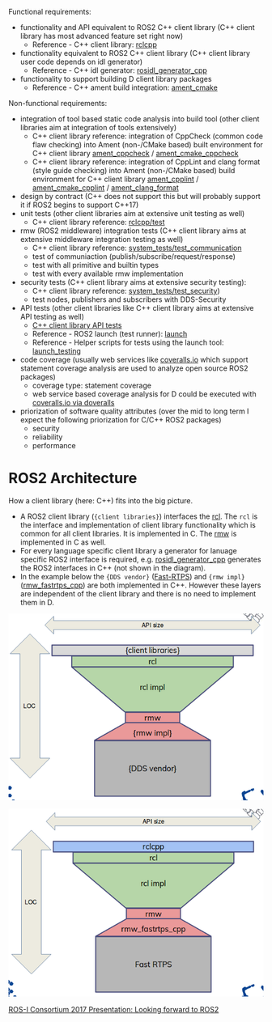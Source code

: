 Functional requirements:

* functionality and API equivalent to ROS2 C++ client library (C++ client library has most advanced feature set right now)
  * Reference - C++ client library: [rclcpp](https://github.com/ros2/rclcpp)
* functionality equivalent to ROS2 C++ client library (C++ client library user code depends on idl generator)
  * Reference - C++ idl generator: [rosidl_generator_cpp](https://github.com/ros2/rosidl/tree/master/rosidl_generator_cpp)
* functionality to support building D client library packages
  * Reference - C++ ament build integration: [ament_cmake](https://github.com/ament/ament_cmake)

Non-functional requirements:

* integration of tool based static code analysis into build tool (other client libraries aim at integration of tools extensively)
  * C++ client library reference: integration of CppCheck (common code flaw checking) into Ament (non-/CMake based) built environment for C++ client library [ament_cppcheck](https://github.com/ament/ament_lint/tree/master/ament_cppcheck) / [ament_cmake_cppcheck](https://github.com/ament/ament_lint/tree/master/ament_cmake_cppcheck)
  * C++ client library reference: integration of CppLint and clang format (style guide checking) into Ament (non-/CMake based) build environment for C++ client library [ament_cpplint](https://github.com/ament/ament_lint/tree/master/ament_cpplint) / [ament_cmake_cpplint](https://github.com/ament/ament_lint/tree/master/ament_cmake_cpplint) / [ament_clang_format](https://github.com/ament/ament_lint/tree/master/ament_clang_format)
* design by contract (C++ does not support this but will probably support it if ROS2 begins to support C++17)
* unit tests (other client libraries aim at extensive unit testing as well)
  * C++ client library reference: [rclcpp/test](https://github.com/ros2/rclcpp/tree/master/rclcpp/test)
* rmw (ROS2 middleware) integration tests (C++ client library aims at extensive middleware integration testing as well)
  * C++ client library reference: [system_tests/test_communication](https://github.com/ros2/system_tests/tree/master/test_communication)
  * test of communiaction (publish/subscribe/request/response)
  * test with all primitive and builtin types
  * test with every available rmw implementation
* security tests (C++ client library aims at extensive security testing):
  * C++ client library reference: [system_tests/test_security](https://github.com/ros2/system_tests/tree/master/test_security))
  * test nodes, publishers and subscribers with DDS-Security
* API tests (other client libraries like C++ client library aims at extensive API testing as well)
  * [C++ client library API tests](https://github.com/ros2/system_tests/tree/master/test_rclcpp)
  * Reference - ROS2 launch (test runner): [launch](https://github.com/ros2/launch/tree/master/launch)
  * Reference - Helper scripts for tests using the launch tool: [launch_testing](https://github.com/ros2/launch/tree/master/launch_testing)
* code coverage (usually web services like [coveralls.io](https://coveralls.io/) which support statement coverage analysis are used to analyze open source ROS2 packages)
  * coverage type: statement coverage
  * web service based coverage analysis for D could be executed with [coveralls.io via doveralls](https://coveralls.zendesk.com/hc/en-us/articles/204189715)
* priorization of software quality attributes (over the mid to long term I expect the following priorization for C/C++ ROS2 packages)
  * security
  * reliability
  * performance

# ROS2 Architecture

How a client library (here: C++) fits into the big picture.

* A ROS2 client library (`{client libraries}`) interfaces the [rcl](https://github.com/ros2/rcl). The `rcl` is the interface and implementation of client library functionality which is common for all client libraries. It is implemented in C. The [rmw](https://github.com/ros2/rmw) is implemented in C as well.
* For every language specific client library a generator for lanuage specific ROS2 interface is required, e.g. [rosidl_generator_cpp](https://github.com/ros2/rosidl/tree/master/rosidl_generator_cpp) generates the ROS2 interfaces in C++ (not shown in the diagram).
* In the example below the `{DDS vendor}` ([Fast-RTPS](https://github.com/eProsima/Fast-RTPS)) and `{rmw impl}` ([rmw_fastrtps_cpp](https://github.com/ros2/rmw_fastrtps)) are both implemented in C++. However these layers are independent of the client library and there is no need to implement them in D.

![](diagrams/ros2_hour_glass_pattern_generic.png)

![](diagrams/ros2_hour_glass_pattern_cpp.png)

[ROS-I Consortium 2017 Presentation: Looking forward to ROS2](https://static1.squarespace.com/static/51df34b1e4b08840dcfd2841/t/598be660f9a61ea2b0da7bac/1502340717919/4_ROS-I+AP+Consortium+Presentation+ROS2+Tully.pdf)
